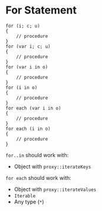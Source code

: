 # For Statement

```
for (i; c; u)
{
	// procedure
}
for (var i; c; u)
{
	// procedure
}
for (var i in o)
{
	// procedure
}
for (i in o)
{
	// procedure
}
for each (var i in o)
{
	// procedure
}
for each (i in o)
{
	// procedure
}
```

`for..in` should work with:

- Object with `proxy::iterateKeys`

`for each` should work with:

- Object with `proxy::iterateValues` 
- `Iterable`
- Any type (`*`)